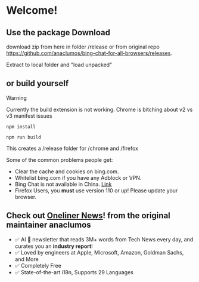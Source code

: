 # Welcome!

## Use the package Download

download zip from here in folder /release or from original repo https://github.com/anaclumos/bing-chat-for-all-browsers/releases.

Extract to local folder and "load unpacked"

## or build yourself

> [!WARNING]
> Currently the build extension is not working. Chrome is bitching about v2 vs v3 manifest issues
> 


`npm install`

`npm run build`

This creates a /release folder for /chrome and /firefox

Some of the common problems people get:

- Clear the cache and cookies on bing.com.
- Whitelist bing.com if you have any Adblock or VPN.
- Bing Chat is not available in China. [Link](https://answers.microsoft.com/en-us/microsoftedge/forum/all/new-bingsorry-looks-like-you-no-longer-have-access/6d21c57f-0484-4a9a-a9ac-c46c706722cc)
- Firefox Users, you **must** use version 110 or up! Please update your browser.


## Check out [Oneliner News](https://hn.cho.sh/subscribe?ref=bing-chat-readme)! from the original maintainer anaclumos

- ✅ AI 🤖 newsletter that reads 3M+ words from Tech News every day, and curates you an **industry report**!
- ✅ Loved by engineers at Apple, Microsoft, Amazon, Goldman Sachs, and More
- ✅ Completely Free
- ✅ State-of-the-art i18n, Supports 29 Languages
